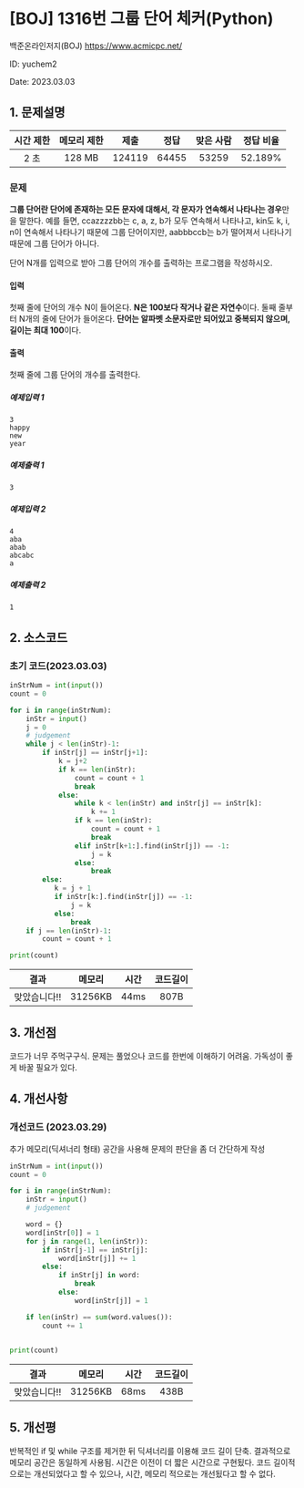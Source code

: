 # [BOJ] 1316번 그룹 단어 체커(Python)
백준온라인저지(BOJ) https://www.acmicpc.net/

ID: yuchem2

Date: 2023.03.03

## 1. 문제설명
| 시간 제한 | 메모리 제한 | 제출  | 정답 | 맞은 사람 | 정답 비율 |
| :---: | :---: | :---: | :---: | :---: | :---: |
| 2 초      | 128 MB      | 124119 | 64455 | 53259 | 52.189% |

### 문제 
**그룹 단어란 단어에 존재하는 모든 문자에 대해서, 각 문자가 연속해서 나타나는 경우**만을 말한다. 예를 들면, ccazzzzbb는 c, a, z, b가 모두 연속해서 나타나고, kin도 k, i, n이 연속해서 나타나기 때문에 그룹 단어이지만, aabbbccb는 b가 떨어져서 나타나기 때문에 그룹 단어가 아니다.

단어 N개를 입력으로 받아 그룹 단어의 개수를 출력하는 프로그램을 작성하시오.

#### 입력
첫째 줄에 단어의 개수 N이 들어온다. **N은 100보다 작거나 같은 자연수**이다. 둘째 줄부터 N개의 줄에 단어가 들어온다. **단어는 알파벳 소문자로만 되어있고 중복되지 않으며, 길이는 최대 100**이다.

#### 출력
첫째 줄에 그룹 단어의 개수를 출력한다.

##### 예제입력 1
```
3
happy
new
year
```
##### 예제출력 1
```
3
```
##### 예제입력 2
```
4
aba
abab
abcabc
a
```
##### 예제출력 2
```
1
```

## 2. 소스코드
### 초기 코드(2023.03.03)
```python
inStrNum = int(input())
count = 0

for i in range(inStrNum):
    inStr = input()
    j = 0
    # judgement
    while j < len(inStr)-1:
        if inStr[j] == inStr[j+1]:
            k = j+2 
            if k == len(inStr):
                count = count + 1
                break
            else:
                while k < len(inStr) and inStr[j] == inStr[k]:
                    k += 1
                if k == len(inStr):
                    count = count + 1
                    break
                elif inStr[k+1:].find(inStr[j]) == -1: 
                    j = k
                else:
                    break
        else:
           k = j + 1
           if inStr[k:].find(inStr[j]) == -1:
               j = k
           else:
               break
    if j == len(inStr)-1:
        count = count + 1

print(count)
```
| 결과 | 메모리 | 시간 | 코드길이 |
|:---:|:-----: | :---: | :----: |
|맞았습니다!!| 31256KB | 44ms | 807B |

## 3. 개선점

코드가 너무 주먹구구식. 문제는 풀었으나 코드를 한번에 이해하기 어려움. 가독성이 좋게 바꿀 필요가 있다.

## 4. 개선사항

### 개선코드 (2023.03.29)

추가 메모리(딕셔너리 형태) 공간을 사용해 문제의 판단을 좀 더 간단하게 작성
```python
inStrNum = int(input())
count = 0

for i in range(inStrNum):
    inStr = input()
    # judgement

    word = {}
    word[inStr[0]] = 1
    for j in range(1, len(inStr)):
        if inStr[j-1] == inStr[j]:
            word[inStr[j]] += 1
        else:
            if inStr[j] in word:
                break
            else:
                word[inStr[j]] = 1

    if len(inStr) == sum(word.values()):
        count += 1
    

print(count)
```

| 결과 | 메모리 | 시간 | 코드길이 |
|:---:|:-----: | :---: | :----: |
|맞았습니다!!| 31256KB | 68ms | 438B |


## 5. 개선평

반복적인 if 및 while 구조를 제거한 뒤 딕셔너리를 이용해 코드 길이 단축. 
결과적으로 메모리 공간은 동일하게 사용됨. 
시간은 이전이 더 짧은 시간으로 구현됬다. 코드 길이적으로는 개선되었다고 할 수 있으나, 시간, 메모리 적으로는 개선됬다고 할 수 없다. 
